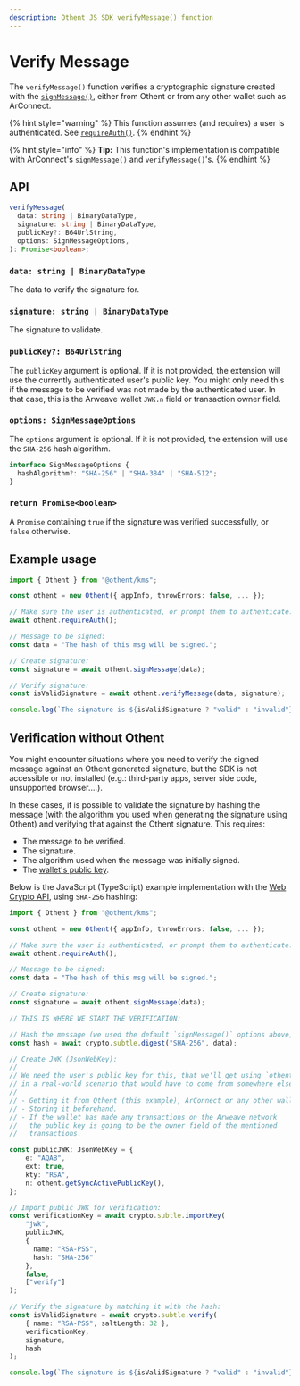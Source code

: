 ```yaml
---
description: Othent JS SDK verifyMessage() function
---
```


# Verify Message

The `verifyMessage()` function verifies a cryptographic signature created with the [`signMessage()`](sign-message.md),
either from Othent or from any other wallet such as ArConnect.

{% hint style="warning" %}
This function assumes (and requires) a user is authenticated. See [`requireAuth()`](require-auth.md).
{% endhint %}

{% hint style="info" %}
**Tip:** This function's implementation is compatible with ArConnect's `signMessage()` and `verifyMessage()`'s.
{% endhint %}

## API

```ts
verifyMessage(
  data: string | BinaryDataType,
  signature: string | BinaryDataType,
  publicKey?: B64UrlString,
  options: SignMessageOptions,
): Promise<boolean>;
```

### `data: string | BinaryDataType`

The data to verify the signature for.

### `signature: string | BinaryDataType`

The signature to validate.

### `publicKey?: B64UrlString`

The `publicKey` argument is optional. If it is not provided, the extension will use the currently authenticated user's
public key. You might only need this if the message to be verified was not made by the authenticated user. In that case,
this is the Arweave wallet `JWK.n` field or transaction owner field.

### `options: SignMessageOptions`

The `options` argument is optional. If it is not provided, the extension will use the `SHA-256` hash algorithm.

```ts
interface SignMessageOptions {
  hashAlgorithm?: "SHA-256" | "SHA-384" | "SHA-512";
}
```

### `return Promise<boolean>`

A `Promise` containing `true` if the signature was verified successfully, or `false` otherwise.

## Example usage

```ts
import { Othent } from "@othent/kms";

const othent = new Othent({ appInfo, throwErrors: false, ... });

// Make sure the user is authenticated, or prompt them to authenticate:
await othent.requireAuth();

// Message to be signed:
const data = "The hash of this msg will be signed.";

// Create signature:
const signature = await othent.signMessage(data);

// Verify signature:
const isValidSignature = await othent.verifyMessage(data, signature);

console.log(`The signature is ${isValidSignature ? "valid" : "invalid"}`);
```

## Verification without Othent

You might encounter situations where you need to verify the signed message against an Othent generated signature, but
the SDK is not accessible or not installed (e.g.: third-party apps, server side code, unsupported browser....).

In these cases, it is possible to validate the signature by hashing the message (with the algorithm you used when
generating the signature using Othent) and verifying that against the Othent signature. This requires:

- The message to be verified.
- The signature.
- The algorithm used when the message was initially signed.
- The [wallet's public key](get-active-public-key.md).

Below is the JavaScript (TypeScript) example implementation with the
[Web Crypto API](https://developer.mozilla.org/en-US/docs/Web/API/Web\_Crypto\_API), using `SHA-256` hashing:

```ts
import { Othent } from "@othent/kms";

const othent = new Othent({ appInfo, throwErrors: false, ... });

// Make sure the user is authenticated, or prompt them to authenticate:
await othent.requireAuth();

// Message to be signed:
const data = "The hash of this msg will be signed.";

// Create signature:
const signature = await othent.signMessage(data);

// THIS IS WHERE WE START THE VERIFICATION:

// Hash the message (we used the default `signMessage()` options above, so Othent hashed the message using "SHA-256"):
const hash = await crypto.subtle.digest("SHA-256", data);

// Create JWK (JsonWebKey):
//
// We need the user's public key for this, that we'll get using `othent.getSyncActivePublicKey()` in this example, but
// in a real-world scenario that would have to come from somewhere else, such as:
//
// - Getting it from Othent (this example), ArConnect or any other wallet (if available).
// - Storing it beforehand.
// - If the wallet has made any transactions on the Arweave network
//   the public key is going to be the owner field of the mentioned
//   transactions.

const publicJWK: JsonWebKey = {
    e: "AQAB",
    ext: true,
    kty: "RSA",
    n: othent.getSyncActivePublicKey(),
};

// Import public JWK for verification:
const verificationKey = await crypto.subtle.importKey(
    "jwk",
    publicJWK,
    {
      name: "RSA-PSS",
      hash: "SHA-256"
    },
    false,
    ["verify"]
);

// Verify the signature by matching it with the hash:
const isValidSignature = await crypto.subtle.verify(
    { name: "RSA-PSS", saltLength: 32 },
    verificationKey,
    signature,
    hash
);

console.log(`The signature is ${isValidSignature ? "valid" : "invalid"}`);
```
